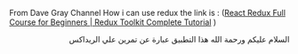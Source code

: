 From Dave Gray Channel How i can use redux the link is :
 ([React Redux Full Course for Beginners | Redux Toolkit Complete Tutorial](https://www.youtube.com/watch?v=NqzdVN2tyvQ&list=PL0Zuz27SZ-6M1J5I1w2-uZx36Qp6qhjKo&index=9)
)
<div dir="rtl">
السلام عليكم ورحمة الله هذا التطبيق عبارة عن تمرين علي الريداكس 
</div>